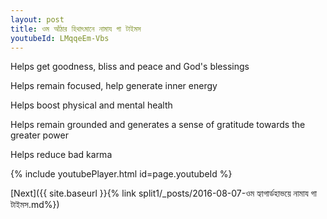 ```yaml
---
layout: post
title: ওম আঁঠার হিথাৎমানে নামায গা টাইমস
youtubeId: LMqqeEm-Vbs
---
```

 
 
Helps get goodness, bliss and peace and God's blessings
 
Helps remain focused, help generate inner energy 
 
Helps boost physical and mental health 
 
Helps remain grounded and generates a sense of gratitude towards the greater power 
 
Helps reduce bad karma
 
 
 
 


{% include youtubePlayer.html id=page.youtubeId %}
 
[Next]({{ site.baseurl }}{% link  split1/_posts/2016-08-07-ওম হ্যাগার্ডহাভয়ে নামায গা টাইমস.md%})
 
